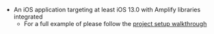 * An iOS application targeting at least iOS 13.0 with Amplify libraries integrated
    * For a full example of please follow the [project setup walkthrough](~/lib/project-setup/create-application.md)